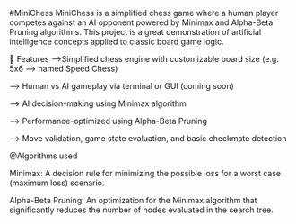 #MiniChess
MiniChess is a simplified chess game where a human player competes against an AI opponent powered by Minimax and Alpha-Beta Pruning algorithms. 
This project is a great demonstration of artificial intelligence concepts applied to classic board game logic.

📌 Features
-->Simplified chess engine with customizable board size (e.g. 5x6 --> named Speed Chess)

--> Human vs AI gameplay via terminal or GUI (coming soon)

--> AI decision-making using Minimax algorithm

--> Performance-optimized using Alpha-Beta Pruning

--> Move validation, game state evaluation, and basic checkmate detection




@Algorithms used

Minimax: A decision rule for minimizing the possible loss for a worst case (maximum loss) scenario.

Alpha-Beta Pruning: An optimization for the Minimax algorithm that significantly reduces the number of nodes evaluated in the search tree.


